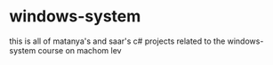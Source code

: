 # windows-system
this is all of matanya's and saar's c# projects related to the windows-system course on machom lev
